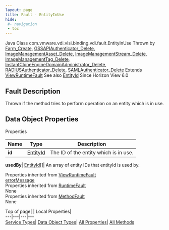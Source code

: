 ```yaml
---
layout: page
title: Fault - EntityInUse
hide:
 #- navigation
 - toc
---
```






Java Class
    com.vmware.vdi.vlsi.binding.vdi.fault.EntityInUse
Thrown by
     [Farm_Create](vdi.resources.Farm.md#create), [GSSAPIAuthenticator_Delete](vdi.infrastructure.GSSAPIAuthenticator.md#delete), [ImageManagementAsset_Delete](vdi.utils.imagemanagement.ImageManagementAsset.md#delete), [ImageManagementStream_Delete](vdi.utils.imagemanagement.ImageManagementStream.md#delete), [ImageManagementTag_Delete](vdi.utils.imagemanagement.ImageManagementTag.md#delete), [InstantCloneEngineDomainAdministrator_Delete](vdi.utils.InstantCloneEngineDomainAdministrator.md#delete), [RADIUSAuthenticator_Delete](vdi.infrastructure.RADIUSAuthenticator.md#delete), [SAMLAuthenticator_Delete](vdi.infrastructure.SAMLAuthenticator.md#delete)
Extends
     [ViewRuntimeFault](vdi.fault.ViewRuntimeFault.md)
See also
     [EntityId](vdi.EntityId.md)
Since 
    Horizon View 6.0

## Fault Description 

Thrown if the method tries to perform operation on an entity which is in use. 

## Data Object Properties

Properties

Name |  Type |  Description   
---|---|---  
**id**| [EntityId](vdi.EntityId.md)|  The ID of the entity which is in use.   
  
**usedBy**| [EntityId[]](vdi.EntityId.md)|  An array of entity IDs that entityId is used by.   
  
Properties inherited from [ViewRuntimeFault](vdi.fault.ViewRuntimeFault.md)  
[errorMessage](vdi.fault.ViewRuntimeFault.md#errorMessage)  
Properties inherited from [RuntimeFault](vmodl.RuntimeFault.md)  
None  
Properties inherited from [MethodFault](vmodl.MethodFault.md)  
None  
  
  
Top of page| | Local Properties|   
---|---|---|---  
[Service Types](index-mo_types.md)| [Data Object Types](index-do_types.md)| [All Properties](index-properties.md)| [All Methods](index-methods.md)  
  
  

